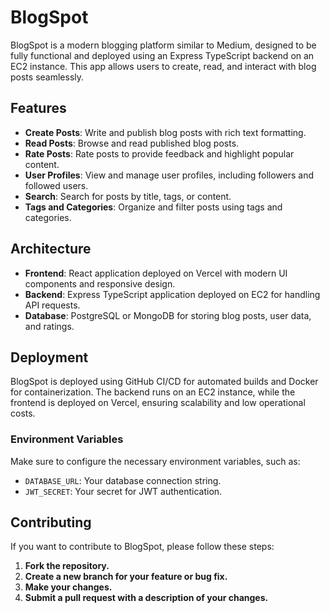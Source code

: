 # BlogSpot

BlogSpot is a modern blogging platform similar to Medium, designed to be fully functional and deployed using an Express TypeScript backend on an EC2 instance. This app allows users to create, read, and interact with blog posts seamlessly.

## Features

- **Create Posts**: Write and publish blog posts with rich text formatting.
- **Read Posts**: Browse and read published blog posts.
- **Rate Posts**: Rate posts to provide feedback and highlight popular content.
- **User Profiles**: View and manage user profiles, including followers and followed users.
- **Search**: Search for posts by title, tags, or content.
- **Tags and Categories**: Organize and filter posts using tags and categories.

## Architecture

- **Frontend**: React application deployed on Vercel with modern UI components and responsive design.
- **Backend**: Express TypeScript application deployed on EC2 for handling API requests.
- **Database**: PostgreSQL or MongoDB for storing blog posts, user data, and ratings.

## Deployment

BlogSpot is deployed using GitHub CI/CD for automated builds and Docker for containerization. The backend runs on an EC2 instance, while the frontend is deployed on Vercel, ensuring scalability and low operational costs.

### Environment Variables

Make sure to configure the necessary environment variables, such as:

- `DATABASE_URL`: Your database connection string.
- `JWT_SECRET`: Your secret for JWT authentication.

## Contributing

If you want to contribute to BlogSpot, please follow these steps:

1. **Fork the repository.**
2. **Create a new branch for your feature or bug fix.**
3. **Make your changes.**
4. **Submit a pull request with a description of your changes.**